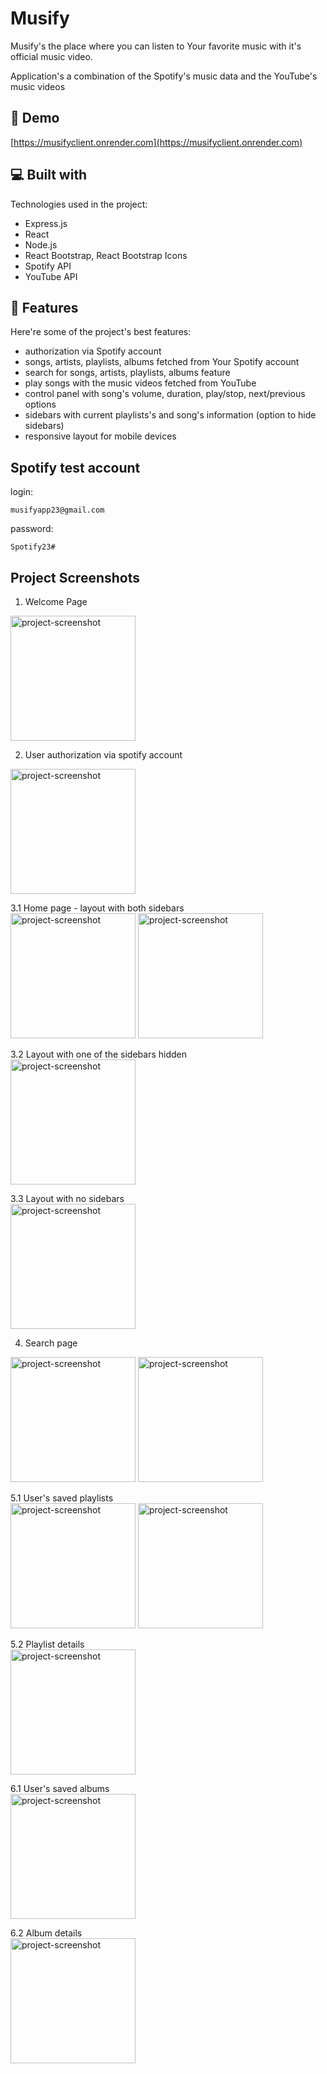 <h1 id="title">Musify</h1>
<p id="description">Musify's the place where you can listen to Your favorite music with it's official music video.</p>
<p id="description">Application's a combination of the Spotify's music data and the YouTube's music videos</p>

<h2>🚀 Demo</h2
                      
[https://musifyclient.onrender.com](https://musifyclient.onrender.com)


<h2>💻 Built with</h2>

Technologies used in the project:

*   Express.js
*   React
*   Node.js
*   React Bootstrap, React Bootstrap Icons
*   Spotify API
*   YouTube API
  
<h2>🧐 Features</h2>

Here're some of the project's best features:

*   authorization via Spotify account
*   songs, artists, playlists, albums fetched from Your Spotify account
*   search for songs, artists, playlists, albums feature
*   play songs with the music videos fetched from YouTube
*   control panel with song's volume, duration, play/stop, next/previous options
*   sidebars with current playlists's and song's information (option to hide sidebars)
*   responsive layout for mobile devices

<h2>Spotify test account</h2>

<p>login:</p>

```
musifyapp23@gmail.com
```

<p>password:</p>

```
Spotify23#
```

<h2>Project Screenshots</h2>

1. Welcome Page </br>
<img src="https://github.com/m29dev/Musify/assets/123384597/d1d8d644-9429-45a8-86b8-e72a27d6e945" alt="project-screenshot" height="200">

2. User authorization via spotify account </br>
<img src="https://github.com/m29dev/Musify/assets/123384597/38ebe4e5-6205-4f57-bdb9-a8650621e97d" alt="project-screenshot" height="200">

3.1 Home page - layout with both sidebars </br>
<img src="https://github.com/m29dev/Musify/assets/123384597/1f00153b-e9a4-4e5e-911f-690a7cfbbb5a" alt="project-screenshot" height="200">
<img src="https://github.com/m29dev/Musify/assets/123384597/94e09434-875c-47fa-b9b9-36cc47bb4c86" alt="project-screenshot" height="200">

3.2 Layout with one of the sidebars hidden </br>
<img src="https://github.com/m29dev/Musify/assets/123384597/985181d4-da6a-4b0d-8d02-76dfe1fd4fb9" alt="project-screenshot" height="200">

3.3 Layout with no sidebars </br>
<img src="https://github.com/m29dev/Musify/assets/123384597/98771ee3-8298-4292-97da-97fbdde0a38e" alt="project-screenshot" height="200">

4. Search page </br>
<img src="https://github.com/m29dev/Musify/assets/123384597/a3296af4-7adf-45f6-ae71-f382309b271e" alt="project-screenshot" height="200">
<img src="https://github.com/m29dev/Musify/assets/123384597/2bf50c65-d816-4c38-ad0e-34fed0d3fbb3" alt="project-screenshot" height="200">

5.1 User's saved playlists </br>
<img src="https://github.com/m29dev/Musify/assets/123384597/cbe40fdd-ea6e-4055-8bd1-aaff6ff34c78" alt="project-screenshot" height="200">
<img src="https://github.com/m29dev/Musify/assets/123384597/a1d066f9-1c17-4561-b3e9-10b4c3ce89a6" alt="project-screenshot" height="200">

5.2 Playlist details </br>
<img src="https://github.com/m29dev/Musify/assets/123384597/64fb804b-1a78-4efd-934a-f4332958611c" alt="project-screenshot" height="200">

6.1 User's saved albums </br>
<img src="https://github.com/m29dev/Musify/assets/123384597/23941f8d-278b-4333-afe4-b6ba2efee68b" alt="project-screenshot" height="200">

6.2 Album details </br>
<img src="https://github.com/m29dev/Musify/assets/123384597/8fcc52aa-9679-4aee-945d-17a8f35e2bbd" alt="project-screenshot" height="200">
